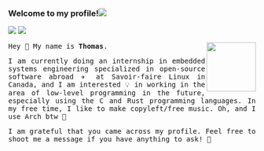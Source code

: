 ### Welcome to my profile!<a href="https://github.com/404"><img src="https://user-images.githubusercontent.com/73097560/115834477-dbab4500-a447-11eb-908a-139a6edaec5c.gif"></a>
<!--
<a href="https://gitlab.com/Asperatus"><img src="https://img.shields.io/badge/GitLab-1f1f1f?style=for-the-badge&logo=gitlab&logoColor=white"></img></a>
<a href="https://github.com/Ballasi"><img src="https://img.shields.io/badge/GitHub-100000?style=for-the-badge&logo=github&logoColor=white"></img></a>-->
<a href="https://www.linkedin.com/in/ballasi/"><img src="https://img.shields.io/badge/LinkedIn-0077B5?style=for-the-badge&logo=linkedin&logoColor=white"></img></a>
<a href="https://www.ballasi.com"><img src="https://img.shields.io/badge/Website-%23.svg?&style=for-the-badge&logo=&logoColor=white%22"></img></a>

<img align="right" src="https://cdn.discordapp.com/attachments/414542714365935626/918387026364084254/unknown.png" width="100px">

<samp>
  Hey 👋 My name is <b>Thomas</b>.
    <p align="justify">I am currently doing an internship in embedded systems engineering specialized in open-source software abroad ✈️ at Savoir-faire Linux in Canada, and I am interested 💡 in working in the area of low-level programming in the future, especially using the C and Rust programming languages. In my free time, I like to make copyleft/free music. Oh, and I use Arch btw 🐧</p>
</samp>

<samp>
  <p align="justify">I am grateful that you came across my profile. Feel free to shoot me a message if you have anything to ask! 🙂</p>
</samp>
